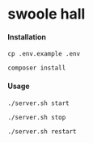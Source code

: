 # swoole hall

#### Installation
```
cp .env.example .env

composer install
```

#### Usage
```
./server.sh start

./server.sh stop

./server.sh restart
```
